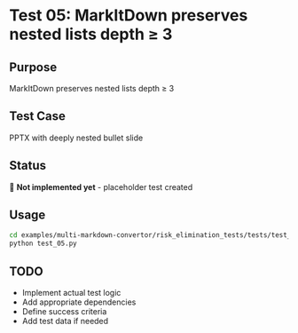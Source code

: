 # Test 05: MarkItDown preserves nested lists depth ≥ 3

## Purpose
MarkItDown preserves nested lists depth ≥ 3

## Test Case
PPTX with deeply nested bullet slide

## Status
🚧 **Not implemented yet** - placeholder test created

## Usage
```bash
cd examples/multi-markdown-convertor/risk_elimination_tests/tests/test_05_markitdown_nested_lists
python test_05.py
```

## TODO
- Implement actual test logic
- Add appropriate dependencies
- Define success criteria
- Add test data if needed
